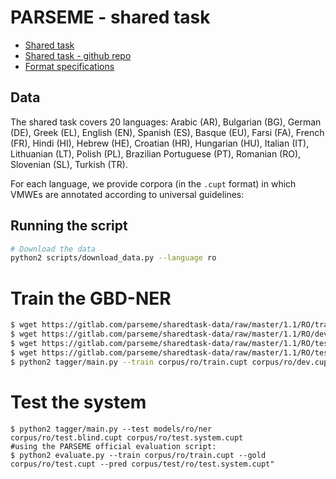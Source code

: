# PARSEME - shared task

* [Shared task](http://multiword.sourceforge.net/PHITE.php?sitesig=CONF&page=CONF_04_LAW-MWE-CxG_2018&subpage=CONF_40_Shared_Task)
* [Shared task - github repo](https://gitlab.com/parseme/sharedtask-data)
* [Format specifications](http://multiword.sourceforge.net/PHITE.php?sitesig=CONF&page=CONF_04_LAW-MWE-CxG_2018&subpage=CONF_45_Format_specification)

## Data

The shared task covers 20 languages: Arabic (AR), Bulgarian (BG), German (DE), Greek (EL), English (EN), Spanish (ES), Basque (EU), Farsi (FA), French (FR), Hindi (HI), Hebrew (HE), Croatian (HR), Hungarian (HU), Italian (IT), Lithuanian (LT), Polish (PL), Brazilian Portuguese (PT), Romanian (RO), Slovenian (SL), Turkish (TR).

For each language, we provide corpora (in the `.cupt` format) in which VMWEs are annotated according to universal guidelines:

## Running the script


```bash
# Download the data
python2 scripts/download_data.py --language ro
```

# Train the GBD-NER
```bash
$ wget https://gitlab.com/parseme/sharedtask-data/raw/master/1.1/RO/train.cupt -O corpus/ro/train.cupt
$ wget https://gitlab.com/parseme/sharedtask-data/raw/master/1.1/RO/dev.cupt -O corpus/ro/dev.cupt
$ wget https://gitlab.com/parseme/sharedtask-data/raw/master/1.1/RO/test.blind.cupt -O corpus/ro/test.blind.cupt
$ wget https://gitlab.com/parseme/sharedtask-data/raw/master/1.1/RO/test.cupt -O corpus/ro/test.cupt
$ python2 tagger/main.py --train corpus/ro/train.cupt corpus/ro/dev.cupt models/ro/ner 10
```

# Test the system
```
$ python2 tagger/main.py --test models/ro/ner corpus/ro/test.blind.cupt corpus/ro/test.system.cupt
#using the PARSEME official evaluation script:
$ python2 evaluate.py --train corpus/ro/train.cupt --gold corpus/ro/test.cupt --pred corpus/test/ro/test.system.cupt"
```
